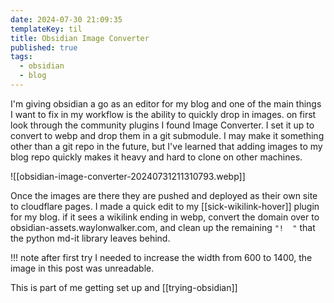 ```yaml
---
date: 2024-07-30 21:09:35
templateKey: til
title: Obsidian Image Converter
published: true
tags:
  - obsidian
  - blog
---
```


I'm giving obsidian a go as an editor for my blog and one of the main things I
want to fix in my workflow is the ability to quickly drop in images.  on first
look through the community plugins I found Image Converter.  I set it up to
convert to webp and drop them in a git submodule.  I may make it something
other than a git repo in the future, but I've learned that adding images to my
blog repo quickly makes it heavy and hard to clone on other machines.

![[obsidian-image-converter-20240731211310793.webp]]

Once the images are there they are pushed and deployed as their own site to
cloudflare pages.  I made a quick edit to my [[sick-wikilink-hover]] plugin for
my blog.  if it sees a wikilink ending in webp, convert the domain over to
obsidian-assets.waylonwalker.com, and clean up the remaining `"!  "` that the
python md-it library leaves behind.

!!! note
    after first try I needed to increase the width from 600 to 1400, the image in this post was unreadable.

This is part of me getting set up and [[trying-obsidian]]
